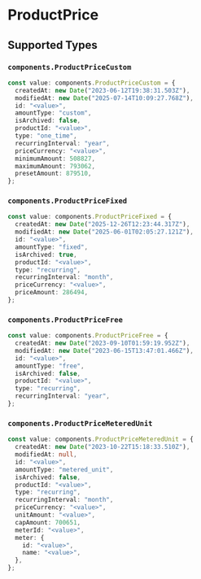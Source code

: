 # ProductPrice


## Supported Types

### `components.ProductPriceCustom`

```typescript
const value: components.ProductPriceCustom = {
  createdAt: new Date("2023-06-12T19:38:31.503Z"),
  modifiedAt: new Date("2025-07-14T10:09:27.768Z"),
  id: "<value>",
  amountType: "custom",
  isArchived: false,
  productId: "<value>",
  type: "one_time",
  recurringInterval: "year",
  priceCurrency: "<value>",
  minimumAmount: 508827,
  maximumAmount: 793062,
  presetAmount: 879510,
};
```

### `components.ProductPriceFixed`

```typescript
const value: components.ProductPriceFixed = {
  createdAt: new Date("2025-12-26T12:23:44.317Z"),
  modifiedAt: new Date("2025-06-01T02:05:27.121Z"),
  id: "<value>",
  amountType: "fixed",
  isArchived: true,
  productId: "<value>",
  type: "recurring",
  recurringInterval: "month",
  priceCurrency: "<value>",
  priceAmount: 286494,
};
```

### `components.ProductPriceFree`

```typescript
const value: components.ProductPriceFree = {
  createdAt: new Date("2023-09-10T01:59:19.952Z"),
  modifiedAt: new Date("2023-06-15T13:47:01.466Z"),
  id: "<value>",
  amountType: "free",
  isArchived: false,
  productId: "<value>",
  type: "recurring",
  recurringInterval: "year",
};
```

### `components.ProductPriceMeteredUnit`

```typescript
const value: components.ProductPriceMeteredUnit = {
  createdAt: new Date("2023-10-22T15:18:33.510Z"),
  modifiedAt: null,
  id: "<value>",
  amountType: "metered_unit",
  isArchived: false,
  productId: "<value>",
  type: "recurring",
  recurringInterval: "month",
  priceCurrency: "<value>",
  unitAmount: "<value>",
  capAmount: 700651,
  meterId: "<value>",
  meter: {
    id: "<value>",
    name: "<value>",
  },
};
```

